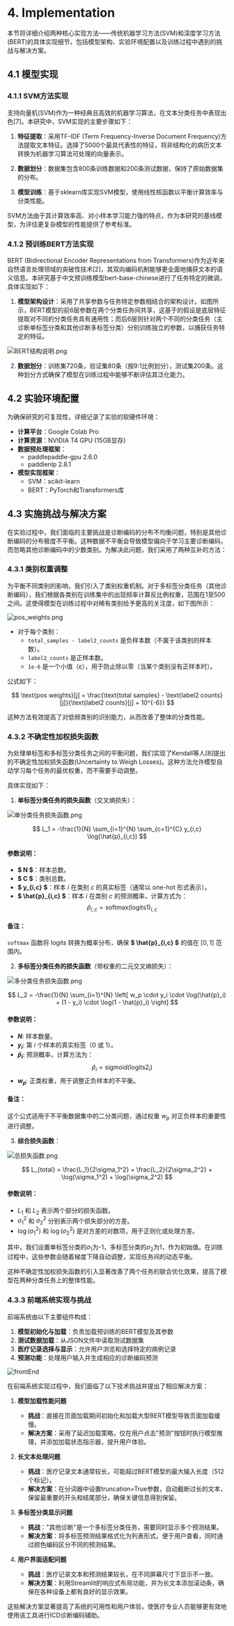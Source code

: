 # 4. Implementation

本节将详细介绍两种核心实现方法——传统机器学习方法(SVM)和深度学习方法(BERT)的具体实现细节，包括模型架构、实验环境配置以及训练过程中遇到的挑战与解决方案。

## 4.1 模型实现

### 4.1.1 SVM方法实现

支持向量机(SVM)作为一种经典且高效的机器学习算法，在文本分类任务中表现出色[7]。本研究中，SVM实现的主要步骤如下：

1. **特征提取**：采用TF-IDF (Term Frequency-Inverse Document Frequency)方法提取文本特征。选择了5000个最具代表性的特征，将非结构化的病历文本转换为机器学习算法可处理的向量表示。
   
2. **数据划分**：数据集包含800条训练数据和200条测试数据，保持了原始数据集的分布。

3. **模型训练**：基于sklearn库实现SVM模型，使用线性核函数以平衡计算效率与分类性能。

SVM方法由于其计算效率高、对小样本学习能力强的特点，作为本研究的基线模型，为评估更复杂模型的性能提供了参考标准。

### 4.1.2 预训练BERT方法实现

BERT (Bidirectional Encoder Representations from Transformers)作为近年来自然语言处理领域的突破性技术[2]，其双向编码机制能够更全面地捕获文本的语义信息。本研究基于中文预训练模型bert-base-chinese进行了任务特定的微调，具体实现如下：

1. **模型架构设计**：采用了共享参数与任务特定参数相结合的架构设计。如图所示，BERT模型的前6层参数在两个分类任务间共享，这基于的假设是底层特征提取对不同的分类任务具有通用性；而后6层则针对两个不同的分类任务（主诊断单标签分类和其他诊断多标签分类）分别训练独立的参数，以捕获任务特定的特征。

![BERT结构说明.png](BERT结构说明.png)

2. **数据划分**：训练集720条，验证集80条（按9:1比例划分），测试集200条。这种划分方式确保了模型在训练过程中能够不断评估其泛化能力。

## 4.2 实验环境配置

为确保研究的可复现性，详细记录了实验的软硬件环境：

- **计算平台**：Google Colab Pro
- **计算资源**：NVIDIA T4 GPU (15GB显存)
- **数据预处理框架**：
  - paddlepaddle-gpu 2.6.0
  - paddlenlp 2.8.1
- **模型实现框架**：
  - SVM：scikit-learn
  - BERT：PyTorch和Transformers库

## 4.3 实施挑战与解决方案

在实验过程中，我们面临的主要挑战是诊断编码的分布不均衡问题，特别是其他诊断编码的分布极度不平衡。这种数据不平衡会导致模型偏向于学习主要诊断编码，而忽略其他诊断编码中的少数类别。为解决此问题，我们采用了两种互补的方法：

### 4.3.1 类别权重调整

为平衡不同类别的影响，我们引入了类别权重机制。对于多标签分类任务（其他诊断编码），我们根据各类别在训练集中的出现频率计算反比例权重，范围在1至500之间。这使得模型在训练过程中对稀有类别给予更高的关注度，如下图所示：

![pos_weights.png](pos_weights.png)

- 对于每个类别：
  - `total_samples - label2_counts` 是负样本数（不属于该类别的样本数）。
  - `label2_counts` 是正样本数。
  - `1e-6` 是一个小值（ε），用于防止除以零（当某个类别没有正样本时）。

公式如下：

$$
\text{pos weights}[j] = \frac{\text{total samples} - \text{label2 counts}[j]}{\text{label2 counts}[j] + 10^{-6}}
$$


这种方法有效提高了对低频类别的识别能力，从而改善了整体的分类性能。

### 4.3.2 不确定性加权损失函数

为处理单标签和多标签分类任务之间的平衡问题，我们实现了Kendall等人[8]提出的不确定性加权损失函数(Uncertainty to Weigh Losses)。这种方法允许模型自动学习每个任务的最优权重，而不需要手动调整。

具体实现如下：

1. **单标签分类任务的损失函数**（交叉熵损失）：

![单分类任务损失函数.png](单分类任务损失函数.png)

$$
L_1 = -\frac{1}{N} \sum_{i=1}^{N} \sum_{c=1}^{C} y_{i,c} \log(\hat{p}_{i,c})
$$

#### 参数说明：
- **$ N $**：样本总数。
- **$ C $**：类别总数。
- **$ y_{i,c} $**：样本 $i$ 在类别 $c$ 的真实标签（通常以 one-hot 形式表示）。
- **$ \hat{p}_{i,c} $**：样本 $i$ 在类别 $c$ 的预测概率，计算方式为：
  $$
  \hat{p}_{i,c} = \text{softmax}(\text{logits1})_{i,c}
  $$

#### 备注：
`softmax` 函数将 logits 转换为概率分布，确保 **$ \hat{p}_{i,c} $** 的值在 $[0, 1]$ 范围内。


2. **多标签分类任务的损失函数**（带权重的二元交叉熵损失）：

![多分类任务损失函数.png](多分类任务损失函数.png)

$$
L_2 = -\frac{1}{N} \sum_{i=1}^{N} \left[ w_p \cdot y_i \cdot \log(\hat{p}_i) + (1 - y_i) \cdot \log(1 - \hat{p}_i) \right]
$$

#### 参数说明：
- **$N$**: 样本数量。
- **$y_i$**: 第 $i$ 个样本的真实标签（0 或 1）。
- **$\hat{p}_i$**: 预测概率，计算方法为：
  $$
  \hat{p}_i = \text{sigmoid}(\text{logits2}_i)
  $$
- **$w_p$**: 正类权重，用于调整正负样本的不平衡。

#### 备注：
这个公式适用于不平衡数据集中的二分类问题，通过权重 $w_p$ 对正负样本的重要性进行调整。


3. **综合损失函数**：

![总损失函数.png](总损失函数.png)

$$
L_{total} = \frac{L_1}{2\sigma_1^2} + \frac{L_2}{2\sigma_2^2} + \log(\sigma_1^2) + \log(\sigma_2^2)
$$

#### 参数说明：
- $L_1$ 和 $L_2$ 表示两个部分的损失函数。
- $\sigma_1^2$ 和 $\sigma_2^2$ 分别表示两个损失部分的方差。
- $\log(\sigma_1^2)$ 和 $\log(\sigma_2^2)$ 是对方差的对数项，用于正则化或处理方差。


其中，我们设置单标签分类的$\sigma_1$为-1，多标签分类的$\sigma_2$为1，作为初始值。在训练过程中，这些参数会随着梯度下降自动调整，实现任务间的动态平衡。

这种不确定性加权损失函数的引入显著改善了两个任务的联合优化效果，提高了模型在两种分类任务上的整体性能。

### 4.3.3 前端系统实现与挑战

前端系统由以下主要组件构成：
1. **模型初始化与加载**：负责加载预训练的BERT模型及其参数
2. **测试数据加载**：从JSON文件中读取测试数据集
3. **医疗记录选择与显示**：允许用户浏览和选择特定的病例记录
4. **预测功能**：处理用户输入并生成相应的诊断编码预测

![frontEnd](frontEnd.jpg)

在前端系统实现过程中，我们面临了以下技术挑战并提出了相应解决方案：

1. **模型加载性能问题**
   - **挑战**：直接在页面加载期间初始化和加载大型BERT模型导致页面加载缓慢。
   - **解决方案**：采用了延迟加载策略，仅在用户点击"预测"按钮时执行模型推理，并添加加载状态指示器，提升用户体验。

2. **长文本处理问题**
   - **挑战**：医疗记录文本通常较长，可能超过BERT模型的最大输入长度（512个标记）。
   - **解决方案**：在分词器中设置truncation=True参数，自动截断过长的文本，保留最重要的开头和结尾部分，确保关键信息得到保留。

3. **多标签分类显示问题**
   - **挑战**："其他诊断"是一个多标签分类任务，需要同时显示多个预测结果。
   - **解决方案**：将多标签预测结果格式化为列表形式，便于用户查看，同时通过颜色编码区分不同的预测结果。

4. **用户界面适配问题**
   - **挑战**：医疗记录文本和预测结果较长，在不同屏幕尺寸下显示不一致。
   - **解决方案**：利用Streamlit的响应式布局功能，并为长文本添加滚动条，确保在各种设备上都有良好的显示效果。

这些解决方案显著提高了系统的可用性和用户体验，使医疗专业人员能够更有效地使用该工具进行ICD诊断编码辅助。
